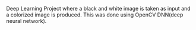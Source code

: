 Deep Learning Project where a black and white image is taken as input and a colorized image is produced. This was done using OpenCV
DNN(deep neural network).
